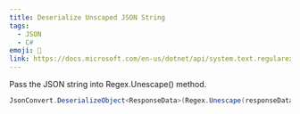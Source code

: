 ```yaml
---
title: Deserialize Unscaped JSON String
tags:
  - JSON
  - C#
emoji: 🧾
link: https://docs.microsoft.com/en-us/dotnet/api/system.text.regularexpressions.regex.unescape?view=netcore-3.1
---
```

Pass the JSON string into Regex.Unescape() method.

```C#
JsonConvert.DeserializeObject<ResponseData>(Regex.Unescape(responseData));
```